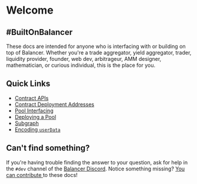 # Welcome

## #BuiltOnBalancer

These docs are intended for anyone who is interfacing with or building on top of Balancer. Whether you're a trade aggregator, yield aggregator, trader, liquidity provider, founder, web dev, arbitrageur, AMM designer, mathematician, or curious individual, this is the place for you.

## Quick Links

* [Contract APIs](broken-reference)
* [Contract Deployment Addresses](broken-reference)
* [Pool Interfacing](broken-reference)
* [Deploying a Pool](broken-reference)
* [Subgraph](broken-reference)
* [Encoding `userData`](broken-reference)

## Can't find something?

If you're having trouble finding the answer to your question, ask for help in the `#dev` channel of the [Balancer Discord](https://discord.balancer.fi). Notice something missing? [You can contribute ](https://github.com/balancer-labs/docs-developers)to these docs!
